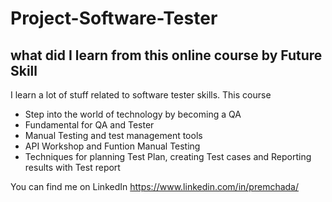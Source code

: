 # Project-Software-Tester

## what did I learn from this online course by Future Skill

I learn a lot of stuff related to software tester skills. This course

- Step into the world of technology by becoming a QA
- Fundamental for QA and Tester
- Manual Testing and test management tools
- API Workshop and Funtion Manual Testing
- Techniques for planning Test Plan, creating Test cases and Reporting results with Test report

You can find me on LinkedIn https://www.linkedin.com/in/premchada/
